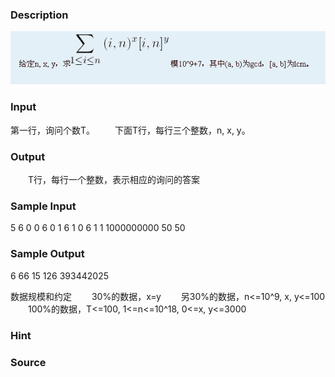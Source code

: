 
### Description
![](/JudgeOnline/upload/201203/11.jpg)
### Input
第一行，询问个数T。
　　下面T行，每行三个整数，n, x, y。

### Output
　　T行，每行一个整数，表示相应的询问的答案

### Sample Input
5
6 0 0
6 0 1
6 1 0
6 1 1
1000000000 50 50


### Sample Output
6
66
15
126
393442025

数据规模和约定
　　30%的数据，x=y
　　另30%的数据，n<=10^9, x, y<=100
　　100%的数据，T<=100, 1<=n<=10^18, 0<=x, y<=3000

### Hint

### Source
